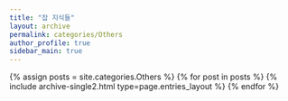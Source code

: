 ```yaml
---
title: "잡 지식들"
layout: archive
permalink: categories/Others
author_profile: true
sidebar_main: true
---
```


{% assign posts = site.categories.Others %}
{% for post in posts %} {% include archive-single2.html type=page.entries_layout %} {% endfor %}